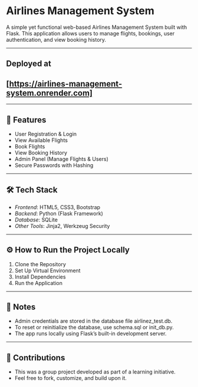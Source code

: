 # Airlines Management System

A simple yet functional web-based Airlines Management System built with Flask. This application allows users to manage flights, bookings, user authentication, and view booking history.

---

## Deployed at
## [https://airlines-management-system.onrender.com]

---

## 🚀 Features

- User Registration & Login  
- View Available Flights  
- Book Flights  
- View Booking History  
- Admin Panel (Manage Flights & Users)  
- Secure Passwords with Hashing  

---

## 🛠 Tech Stack

- *Frontend*: HTML5, CSS3, Bootstrap  
- *Backend*: Python (Flask Framework)  
- *Database*: SQLite  
- *Other Tools*: Jinja2, Werkzeug Security  

---

## ⚙ How to Run the Project Locally

1. Clone the Repository
2. Set Up Virtual Environment
3. Install Dependencies
4. Run the Application

---

## 📌 Notes
- Admin credentials are stored in the database file airlinez_test.db.
- To reset or reinitialize the database, use schema.sql or init_db.py.
- The app runs locally using Flask’s built-in development server.

---

## 🤝 Contributions

- This was a group project developed as part of a learning initiative.
- Feel free to fork, customize, and build upon it.
